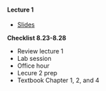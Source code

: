 #### Lecture 1

+ [Slides](https://www.dropbox.com/s/pz65reb028r04pv/Lecture%201.pdf?dl=0)


**Checklist 8.23-8.28**
+ Review lecture 1
+ Lab session
+ Office hour
+ Lecure 2 prep
 + Textbook Chapter 1, 2, and 4
